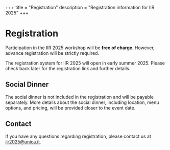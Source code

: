 +++
title = "Registration"
description = "Registration information for IIR 2025"
+++

# Registration

Participation in the IIR 2025 workshop will be **free of charge**. However, advance registration will be strictly required.

The registration system for IIR 2025 will open in early summer 2025. Please check back later for the registration link and further details.

## Social Dinner

The social dinner is not included in the registration and will be payable separately. More details about the social dinner, including location, menu options, and pricing, will be provided closer to the event date.

## Contact

If you have any questions regarding registration, please contact us at [iir2025@unica.it](mailto:iir2025@unica.it).